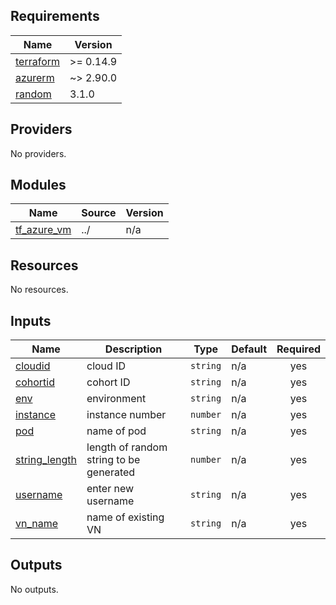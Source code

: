 ## Requirements

| Name | Version |
|------|---------|
| <a name="requirement_terraform"></a> [terraform](#requirement\_terraform) | >= 0.14.9 |
| <a name="requirement_azurerm"></a> [azurerm](#requirement\_azurerm) | ~> 2.90.0 |
| <a name="requirement_random"></a> [random](#requirement\_random) | 3.1.0 |

## Providers

No providers.

## Modules

| Name | Source | Version |
|------|--------|---------|
| <a name="module_tf_azure_vm"></a> [tf\_azure\_vm](#module\_tf\_azure\_vm) | ../ | n/a |

## Resources

No resources.

## Inputs

| Name | Description | Type | Default | Required |
|------|-------------|------|---------|:--------:|
| <a name="input_cloudid"></a> [cloudid](#input\_cloudid) | cloud ID | `string` | n/a | yes |
| <a name="input_cohortid"></a> [cohortid](#input\_cohortid) | cohort ID | `string` | n/a | yes |
| <a name="input_env"></a> [env](#input\_env) | environment | `string` | n/a | yes |
| <a name="input_instance"></a> [instance](#input\_instance) | instance number | `number` | n/a | yes |
| <a name="input_pod"></a> [pod](#input\_pod) | name of pod | `string` | n/a | yes |
| <a name="input_string_length"></a> [string\_length](#input\_string\_length) | length of random string to be generated | `number` | n/a | yes |
| <a name="input_username"></a> [username](#input\_username) | enter new username | `string` | n/a | yes |
| <a name="input_vn_name"></a> [vn\_name](#input\_vn\_name) | name of existing VN | `string` | n/a | yes |

## Outputs

No outputs.
